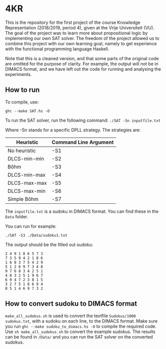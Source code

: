 # 4KR
This is the repository for the first project of the course Knowledge Representation (2018/2019, period 4), given at the Vrije Universiteit (VU). The goal of the project was to learn more about propositional logic by implementing our own SAT solver. The freedom of the project allowed us to combine this project with our own learning goal, namely to get experience with the functional programming language Haskell.

Note that this is a cleaned version, and that some parts of the original code are omitted for the purpose of clarity. For example, the output will not be in DIMACS format, and we have left out the code for running and analysing the experiments.

## How to run

To compile, use:

`ghc --make SAT.hs -O`

To run the SAT solver, run the following command:
`./SAT -Sn inputfile.txt`

Where -Sn stands for a specific DPLL strategy. The strategies are:

| Heuristic    | Command Line Argument |
|--------------|-----------------------|
| No heuristic | -S1                   |
| DLCS-min-min | -S2                   |
| Bőhm         | -S3                   |
| DLCS-min-max | -S4                   |
| DLCS-max-max | -S5                   |
| DLCS-max-min | -S6                   |
| Simple Bőhm  | -S7                   |

The `inputfile.txt` is a sudoku in DIMACS format. You can find these in the `Data` folder.

You can run for example:

`./SAT -S3 ./Data/sudoku1.txt`

The output should be the filled out sudoku:

```
2 4 9 1 8 6 5 7 3 
7 3 5 9 4 2 1 8 6 
1 6 8 3 7 5 4 2 9 
5 1 2 6 9 7 3 4 8 
9 7 6 8 3 4 2 5 1 
4 8 3 2 5 1 9 6 7 
6 9 4 7 2 3 8 1 5 
3 2 7 5 1 8 6 9 4 
8 5 1 4 6 9 7 3 2
```

## How to convert sudoku to DIMACS format
`make_all_sudokus.sh` is used to convert the textfile `Sudokus/1000 sudokus.txt`, with a sudoku on each line, to the DIMACS format. Make sure you run `ghc --make sudoku_to_dimacs.hs -O` to compile the required code. Use `sh make_all_sudokus.sh` to convert the example sudokus. The results can be found in `/Data/` and you can run the SAT solver on the converted sudokus.
